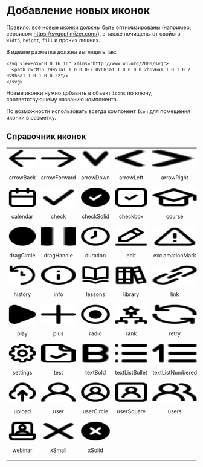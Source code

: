 # Добавление новых иконок

Правило: все новые иконки должны быть оптимизированы (например, сервисом https://svgoptimizer.com/), а также почищены от свойств `width`, `height`, `fill` и прочих лишних.

В идеале разметка должна выглядеть так:
```
<svg viewBox="0 0 16 16" xmlns="http://www.w3.org/2000/svg">
  <path d="M15 7H9V1a1 1 0 0 0-2 0v6H1a1 1 0 0 0 0 2h6v6a1 1 0 1 0 2 0V9h6a1 1 0 1 0 0-2z"/>
</svg>
```

Новые иконки нужно добавить в объект `icons` по ключу, соответствующему названию компонента.

По возможности использовать всегда компонент `Icon` для помещения иконки в разметку.

## Справочник иконок
<table>
  <tr>
    <td>
      <img width="130" height="50" src="../../../assets/icons/arrow-back.svg">
      <p align="center">arrowBack</p>
    </td>
    <td>
      <img width="130" height="50" src="../../../assets/icons/arrow-forward.svg">
      <p align="center">arrowForward</p>
    </td>
    <td>
      <img width="130" height="50" src="../../../assets/icons/arrow-down.svg">
      <p align="center">arrowDown</p>
    </td>
    <td>
      <img width="130" height="50" src="../../../assets/icons/arrow-left.svg">
      <p align="center">arrowLeft</p>
    </td>
    <td>
      <img width="130" height="50" src="../../../assets/icons/arrow-right.svg">
      <p align="center">arrowRight</p>
    </td>
    <td>
      <img width="130" height="50" src="../../../assets/icons/arrow-up.svg">
      <p align="center">arrowUp</p>
    </td>
    <td>
      <img width="130" height="50" src="../../../assets/icons/attachment.svg">
      <p align="center">attachment</p>
    </td>
  </tr>
  <tr>
    <td>
      <img width="130" height="50" src="../../../assets/icons/calendar.svg">
      <p align="center">calendar</p>
    </td>
    <td>
      <img width="130" height="50" src="../../../assets/icons/check.svg">
      <p align="center">check</p>
    </td>
    <td>
      <img width="130" height="50" src="../../../assets/icons/check-solid.svg">
      <p align="center">checkSolid</p>
    </td>
    <td>
      <img width="130" height="50" src="../../../assets/icons/checkbox.svg">
      <p align="center">checkbox</p>
    </td>
    <td>
      <img width="130" height="50" src="../../../assets/icons/course.svg">
      <p align="center">course</p>
    </td>
    <td>
      <img width="130" height="50" src="../../../assets/icons/cycle.svg">
      <p align="center">cycle</p>
    </td>
    <td>
      <img width="130" height="50" src="../../../assets/icons/document.svg">
      <p align="center">document</p>
    </td>
  </tr>
  <tr>
    <td>
      <img width="130" height="50" src="../../../assets/icons/drag-circle.svg">
      <p align="center">dragCircle</p>
    </td>
    <td>
      <img width="130" height="50" src="../../../assets/icons/drag-handle.svg">
      <p align="center">dragHandle</p>
    </td>
    <td>
      <img width="130" height="50" src="../../../assets/icons/duration.svg">
      <p align="center">duration</p>
    </td>
    <td>
      <img width="130" height="50" src="../../../assets/icons/edit.svg">
      <p align="center">edit</p>
    </td>
    <td>
      <img width="130" height="50" src="../../../assets/icons/exclamation-mark.svg">
      <p align="center">exclamationMark</p>
    </td>
    <td>
      <img width="130" height="50" src="../../../assets/icons/eye.svg">
      <p align="center">eye</p>
    </td>
    <td>
      <img width="130" height="50" src="../../../assets/icons/fullscreen.svg">
      <p align="center">fullscreen</p>
    </td>
  </tr>
  <tr>
    <td>
      <img width="130" height="50" src="../../../assets/icons/history.svg">
      <p align="center">history</p>
    </td>
    <td>
      <img width="130" height="50" src="../../../assets/icons/info.svg">
      <p align="center">info</p>
    </td>
    <td>
      <img width="130" height="50" src="../../../assets/icons/lessons.svg">
      <p align="center">lessons</p>
    </td>
    <td>
      <img width="130" height="50" src="../../../assets/icons/library.svg">
      <p align="center">library</p>
    </td>
    <td>
      <img width="130" height="50" src="../../../assets/icons/link.svg">
      <p align="center">link</p>
    </td>
    <td>
      <img width="130" height="50" src="../../../assets/icons/logout.svg">
      <p align="center">logout</p>
    </td>
    <td>
      <img width="130" height="50" src="../../../assets/icons/notification.svg">
      <p align="center">notification</p>
    </td>
  </tr>
  <tr>
    <td>
      <img width="130" height="50" src="../../../assets/icons/play.svg">
      <p align="center">play</p>
    </td>
    <td>
      <img width="130" height="50" src="../../../assets/icons/plus.svg">
      <p align="center">plus</p>
    </td>
    <td>
      <img width="130" height="50" src="../../../assets/icons/radio.svg">
      <p align="center">radio</p>
    </td>
    <td>
      <img width="130" height="50" src="../../../assets/icons/rank.svg">
      <p align="center">rank</p>
    </td>
    <td>
      <img width="130" height="50" src="../../../assets/icons/retry.svg">
      <p align="center">retry</p>
    </td>
    <td>
      <img width="130" height="50" src="../../../assets/icons/role.svg">
      <p align="center">role</p>
    </td>
    <td>
      <img width="130" height="50" src="../../../assets/icons/send.svg">
      <p align="center">send</p>
    </td>
  </tr>
  <tr>
    <td>
      <img width="130" height="50" src="../../../assets/icons/settings.svg">
      <p align="center">settings</p>
    </td>
    <td>
      <img width="130" height="50" src="../../../assets/icons/test.svg">
      <p align="center">test</p>
    </td>
    <td>
      <img width="130" height="50" src="../../../assets/icons/text-bold.svg">
      <p align="center">textBold</p>
    </td>
    <td>
      <img width="130" height="50" src="../../../assets/icons/text-list-bullet.svg">
      <p align="center">textListBullet</p>
    </td>
    <td>
      <img width="130" height="50" src="../../../assets/icons/text-list-numbered.svg">
      <p align="center">textListNumbered</p>
    </td>
    <td>
      <img width="130" height="50" src="../../../assets/icons/time.svg">
      <p align="center">time</p>
    </td>
    <td>
      <img width="130" height="50" src="../../../assets/icons/trash.svg">
      <p align="center">trash</p>
    </td>
  </tr>
  <tr>
    <td>
      <img width="130" height="50" src="../../../assets/icons/upload.svg">
      <p align="center">upload</p>
    </td>
    <td>
      <img width="130" height="50" src="../../../assets/icons/user.svg">
      <p align="center">user</p>
    </td>
    <td>
      <img width="130" height="50" src="../../../assets/icons/user-circle.svg">
      <p align="center">userCircle</p>
    </td>
    <td>
      <img width="130" height="50" src="../../../assets/icons/user-square.svg">
      <p align="center">userSquare</p>
    </td>
    <td>
      <img width="130" height="50" src="../../../assets/icons/users.svg">
      <p align="center">users</p>
    </td>
    <td>
      <img width="130" height="50" src="../../../assets/icons/video.svg">
      <p align="center">video</p>
    </td>
    <td>
      <img width="130" height="50" src="../../../assets/icons/volume.svg">
      <p align="center">volume</p>
    </td>
  </tr>
  <tr>
    <td>
      <img width="130" height="50" src="../../../assets/icons/webinar.svg">
      <p align="center">webinar</p>
    </td>
    <td>
      <img width="130" height="50" src="../../../assets/icons/x-small.svg">
      <p align="center">xSmall</p>
    </td>
    <td>
      <img width="130" height="50" src="../../../assets/icons/x-solid.svg">
      <p align="center">xSolid</p>
    </td>
  </tr>
</table>
